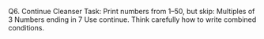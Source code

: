 Q6. Continue Cleanser
Task: Print numbers from 1–50, but skip:
Multiples of 3
Numbers ending in 7
Use continue. Think carefully how to write combined conditions.